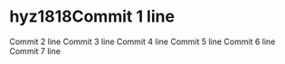 # hyz1818Commit 1 line
Commit 2 line
Commit 3 line
Commit 4 line
Commit 5 line
Commit 6 line
Commit 7 line
